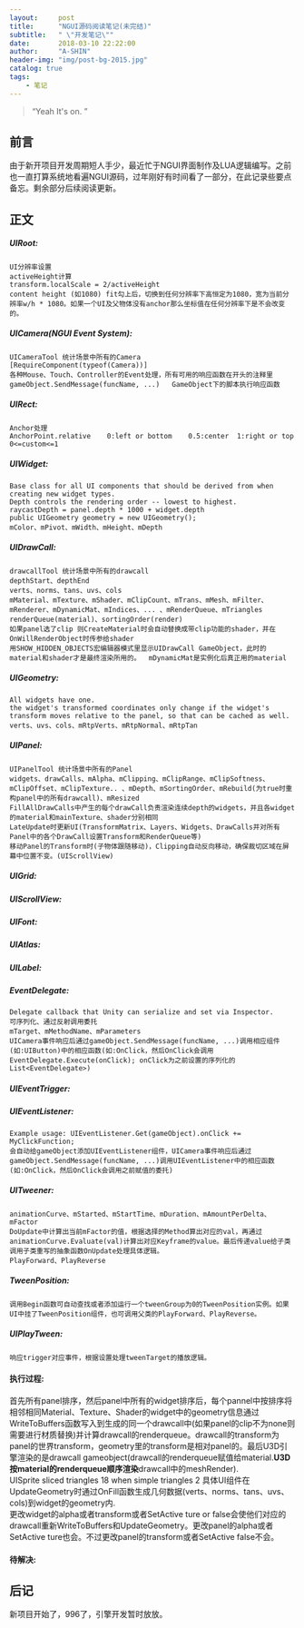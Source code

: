 ```yaml
---
layout:     post
title:      "NGUI源码阅读笔记(未完结)"
subtitle:   " \"开发笔记\""
date:       2018-03-10 22:22:00
author:     "A-SHIN"
header-img: "img/post-bg-2015.jpg"
catalog: true
tags:
    - 笔记
---
```


> “Yeah It's on. ”

## 前言
由于新开项目开发周期短人手少，最近忙于NGUI界面制作及LUA逻辑编写。之前也一直打算系统地看遍NGUI源码，过年刚好有时间看了一部分，在此记录些要点备忘。剩余部分后续阅读更新。  
## 正文
#####  UIRoot:  
    UI分辨率设置  
    activeHeight计算  
    transform.localScale = 2/activeHeight  
	content height (如1080) fit勾上后，切换到任何分辨率下高恒定为1080，宽为当前分辨率w/h * 1080。如果一个UI及父物体没有anchor那么坐标值在任何分辨率下是不会改变的。  

#####  UICamera(NGUI Event System):  
	UICameraTool 统计场景中所有的Camera  
	[RequireComponent(typeof(Camera))]  
	各种Mouse、Touch、Controller的Event处理，所有可用的响应函数在开头的注释里  
	gameObject.SendMessage(funcName, ...)	GameObject下的脚本执行响应函数  
	
#####  UIRect:  
	Anchor处理  
	AnchorPoint.relative	0:left or bottom	0.5:center	1:right or top	0<=custom<=1  
	
#####  UIWidget:  
	Base class for all UI components that should be derived from when creating new widget types.  
	Depth controls the rendering order -- lowest to highest.  
	raycastDepth = panel.depth * 1000 + widget.depth  
	public UIGeometry geometry = new UIGeometry();  
	mColor、mPivot、mWidth、mHeight、mDepth  
	
#####  UIDrawCall:  
	drawcallTool 统计场景中所有的drawcall
	depthStart、depthEnd  
	verts、norms、tans、uvs、cols  
	mMaterial、mTexture、mShader、mClipCount、mTrans、mMesh、mFilter、mRenderer、mDynamicMat、mIndices、... 、mRenderQueue、mTriangles  
	renderQueue(material)、sortingOrder(render)
	如果panel选了clip 则CreateMaterial时会自动替换成带clip功能的shader，并在OnWillRenderObject时传参给shader  
	用SHOW_HIDDEN_OBJECTS宏编辑器模式里显示UIDrawCall GameObject，此时的material和shader才是最终渲染所用的。  mDynamicMat是实例化后真正用的material
	
#####  UIGeometry:  
	All widgets have one.  
	the widget's transformed coordinates only change if the widget's transform moves relative to the panel, so that can be cached as well.  
	verts、uvs、cols、mRtpVerts、mRtpNormal、mRtpTan  
	
#####  UIPanel:  
	UIPanelTool 统计场景中所有的Panel  
	widgets、drawCalls、mAlpha、mClipping、mClipRange、mClipSoftness、mClipOffset、mClipTexture.. 、mDepth、mSortingOrder、mRebuild(为true时重构panel中的所有drawcall)、mResized  
	FillAllDrawCalls中产生的每个drawCall负责渲染连续depth的widgets，并且各widget的material和mainTexture、shader分别相同  
	LateUpdate时更新UI(TransformMatrix、Layers、Widgets、DrawCalls并对所有Panel中的各个DrawCall设置Transform和RenderQueue等)  
	移动Panel的Transform时(子物体跟随移动)，Clipping自动反向移动，确保裁切区域在屏幕中位置不变。(UIScrollView)  
	
#####  UIGrid:  

#####  UIScrollView:  

#####  UIFont:  

#####  UIAtlas:  

#####  UILabel:  

#####  EventDelegate:  
	Delegate callback that Unity can serialize and set via Inspector.  
	可序列化、通过反射调用委托  
	mTarget、mMethodName、mParameters  
	UICamera事件响应后通过gameObject.SendMessage(funcName, ...)调用相应组件(如:UIButton)中的相应函数(如:OnClick，然后OnClick会调用EventDelegate.Execute(onClick); onClick为之前设置的序列化的List<EventDelegate>)  
	
#####  UIEventTrigger:
	
#####  UIEventListener:
	Example usage: UIEventListener.Get(gameObject).onClick += MyClickFunction;  
	会自动给gameObject添加UIEventListener组件，UICamera事件响应后通过gameObject.SendMessage(funcName, ...)调用UIEventListener中的相应函数(如:OnClick，然后OnClick会调用之前赋值的委托)  

#####  UITweener:
	animationCurve、mStarted、mStartTime、mDuration、mAmountPerDelta、mFactor  
	DoUpdate中计算出当前mFactor的值，根据选择的Method算出对应的val，再通过animationCurve.Evaluate(val)计算出对应Keyframe的value。最后传递value给子类调用子类重写的抽象函数OnUpdate处理具体逻辑。  
	PlayForward、PlayReverse  
#####  TweenPosition:  
	调用Begin函数可自动查找或者添加运行一个tweenGroup为0的TweenPosition实例。如果UI中挂了TweenPosition组件，也可调用父类的PlayForward、PlayReverse。  
#####  UIPlayTween:  
	响应trigger对应事件，根据设置处理tweenTarget的播放逻辑。
	
####  执行过程:  
首先所有panel排序，然后panel中所有的widget排序后，每个pannel中按排序将相邻相同Material、Texture、Shader的widget中的geometry信息通过WriteToBuffers函数写入到生成的同一个drawcall中(如果panel的clip不为none则需要进行材质替换)并计算drawcall的renderqueue。drawcall的transform为panel的世界transform，geometry里的transform是相对panel的。最后U3D引擎渲染的是drawcall gameobject(drawcall的renderqueue赋值给material.**U3D按material的renderqueue顺序渲染**drawcall中的meshRender).  
UISprite sliced triangles 18  when  simple triangles 2	 具体UI组件在UpdateGeometry时通过OnFill函数生成几何数据(verts、norms、tans、uvs、cols)到widget的geometry内.  
更改widget的alpha或者transform或者SetActive ture or false会使他们对应的drawcall重新WriteToBuffers和UpdateGeometry。更改panel的alpha或者SetActive ture也会。不过更改panel的transform或者SetActive false不会。  

####  待解决:  
	


## 后记
新项目开始了，996了，引擎开发暂时放放。



